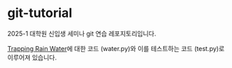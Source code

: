 # git-tutorial
2025-1 대학원 신입생 세미나 git 연습 레포지토리입니다.

[Trapping Rain Water](https://leetcode.com/problems/trapping-rain-water/description/)에 대한 코드 (water.py)와 이를 테스트하는 코드 (test.py)로 이루어져 있습니다.
